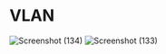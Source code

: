 # VLAN 
![Screenshot (134)](https://github.com/user-attachments/assets/3abe2487-b617-4720-8f33-ecfb2bf42ebf)
![Screenshot (133)](https://github.com/user-attachments/assets/0ae28455-66a4-4ae0-a38b-1697c546343f)
